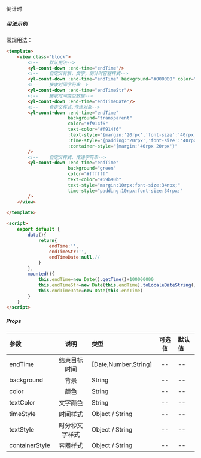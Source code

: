 
倒计时

##### <strong style="font-size:14px;">用法示例</strong>

常规用法：
````html
<template>
    <view class="block">
        <!--    默认用法-->
        <yl-count-down :end-time="endTime"/>
        <!--    自定义背景，文字，倒计时容器样式-->
        <yl-count-down :end-time="endTime" background="#000000" color="#ffffff" text-color="#000000" container-style="margin:20rpx;"/>
        <!--    接收时间字符串-->
        <yl-count-down :end-time="endTimeStr"/>
        <!--    接收时间类型数据-->
        <yl-count-down :end-time="endTimeDate"/>
        <!--    自定义样式,传递对象-->
        <yl-count-down :end-time="endTime"
                       background="transparent"
                       color="#f914f6"
                       text-color="#f914f6"
                       :text-style="{margin:'20rpx','font-size':'40rpx'}"
                       :time-style="{padding:'20rpx','font-size':'40rpx',border:'solid 1px #f914f6'}"
                       :container-style="{margin:'40rpx 20rpx'}"
        />
        <!--    自定义样式，传递字符串-->
        <yl-count-down :end-time="endTime"
                       background="green"
                       color="#ffffff"
                       text-color="#69b90b"
                       text-style="margin:10rpx;font-size:34rpx;"
                       time-style="padding:10rpx;font-size:34rpx;"
        />
    </view>

</template>

<script>
    export default {
        data(){
            return{
                endTime:'',
                endTimeStr:'',
                endTimeDate:null,//
            }
        },
        mounted(){
            this.endTime=new Date().getTime()+100000000
            this.endTimeStr=new Date(this.endTime).toLocaleDateString()
            this.endTimeDate=new Date(this.endTime)
        }
    }
</script> 
````

##### <strong style="font-size:14px;">Props</strong>


参数	| 说明 |	 类型	| 可选值	| 默认值
:---|:---:|:---|:---:|:---
endTime|结束目标时间|[Date,Number,String] |--|--
background|背景|String| --|--
color|颜色|String| --|--
textColor|文字颜色|String|--|--
timeStyle|时间样式|Object / String|--|--
textStyle|时分秒文字样式|Object / String|--|--
containerStyle|容器样式|Object / String|--|--

